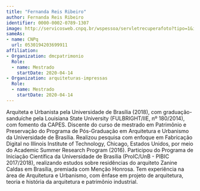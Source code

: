 ```yaml
---
title: "Fernanda Reis Ribeiro"
author: Fernanda Reis Ribeiro
identifier: 0000-0002-0789-1307
image: http://servicosweb.cnpq.br/wspessoa/servletrecuperafoto?tipo=1&id=K8528320U1
sameAs:
- name: CNPq
  url: 0530194203699911
affiliation:
- Organization: dmcpatrimonio
  Role:
  - name: Mestrado
    startDate: 2020-04-14
- Organization: arquiteturas-impressas
  Role:
  - name: Mestrado
    startDate: 2020-04-14
---
```


Arquiteta e Urbanista pela Universidade de Brasília (2018), com
graduação-sanduíche pela Louisiana State University (FULBRIGHT/IIE, nº
180/2014), com fomento da CAPES. Discente do curso de mestrado em
Patrimônio e Preservação do Programa de Pós-Graduação em Arquitetura e
Urbanismo da Universidade de Brasília. Realizou pesquisa com enfoque em
Fabricação Digital no Illinois Institute of Technology, Chicago, Estados
Unidos, por meio do Academic Summer Research Program (2016). Participou
do Programa de Iniciação Científica da Universidade de Brasília
(ProIC/UnB - PIBIC 2017/2018), realizando estudos sobre residências do
arquiteto Zanine Caldas em Brasília, premiada com Menção Honrosa. Tem
experiência na área de Arquitetura e Urbanismo, com ênfase em projeto de
arquitetura, teoria e história da arquitetura e patrimônio industrial. 

